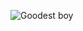 ![Goodest boy](https://www.google.com/imgres?imgurl=https%3A%2F%2Fdoggiedesigner.com%2Fwp-content%2Fuploads%2F2020%2F07%2FGoldendoodle-2.jpg&imgrefurl=https%3A%2F%2Fdoggiedesigner.com%2Fgoldendoodle%2F&tbnid=N93Ih_kSBNcDnM&vet=12ahUKEwjal6yppcHrAhUNmp4KHf_NDlMQMyguegUIARC_Ag..i&docid=RnInBknkzNDlQM&w=735&h=490&q=goldendoodle&ved=2ahUKEwjal6yppcHrAhUNmp4KHf_NDlMQMyguegUIARC_Ag)

